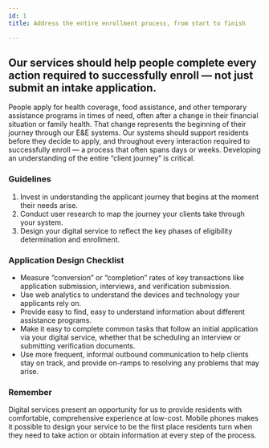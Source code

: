 ```yaml
---
id: 1
title: Address the entire enrollment process, from start to finish

---
```


## Our services should help people complete every action required to successfully enroll — not just submit an intake application.

People apply for health coverage, food assistance, and other temporary assistance programs in times of need, often after a change in their financial situation or family health. That change represents the beginning of their journey through our E&E systems.  Our systems should support residents before they decide to apply, and throughout every interaction required to successfully enroll — a process that often spans days or weeks.  Developing an understanding of the entire “client journey” is critical. 

### Guidelines

1. Invest in understanding the applicant journey that begins at the moment their needs arise.
2. Conduct user research to map the journey your clients take through your system.
3. Design your digital service to reflect the key phases of eligibility determination and enrollment.

### Application Design Checklist
- Measure “conversion” or “completion” rates of key transactions like application submission, interviews, and verification submission.
- Use web analytics to understand the devices and technology your applicants rely on.
- Provide easy to find, easy to understand information about different assistance programs.
- Make it easy to complete common tasks that follow an initial application via your digital service, whether that be scheduling an interview or submitting verification documents.
- Use more frequent, informal outbound communication to help clients stay on track, and provide on-ramps to resolving any problems that may arise.

### Remember
Digital services present an opportunity for us to provide residents with comfortable, comprehensive experience at low-cost. Mobile phones makes it possible to design your service to be the first place residents turn when they need to take action or obtain information at every step of the process. 